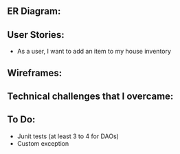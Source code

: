 
## ER Diagram:

## User Stories:
- As a user, I want to add an item to my house inventory

## Wireframes:

## Technical challenges that I overcame:

## To Do:
- Junit tests (at least 3 to 4 for DAOs)
- Custom exception